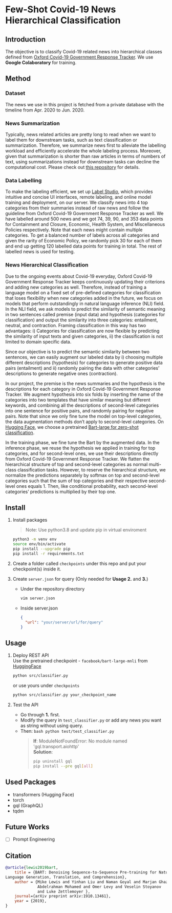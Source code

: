 # Few-Shot Covid-19 News Hierarchical Classification

## Introduction

The objective is to classify Covid-19 related news into hierarchical classes defined from [Oxford Covid-19 Government Response Tracker](https://github.com/OxCGRT/covid-policy-tracker/blob/master/documentation/codebook.md#containment-and-closure-policies). We use **Google Colaboratory** for training.

## Method

### Dataset

The news we use in this project is fetched from a private database with the timeline from Apr. 2020 to Jun. 2020.

### News Summarization

Typically, news related articles are pretty long to read when we want to label them for downstream tasks, such as text classification or summarization. Therefore, we summarize news first to alleviate the labelling workload and efficiently accelerate the whole labeling process. Moreover, given that summarization is shorter than raw articles in terms of numbers of text, using summarizations instead for downstream tasks can decline the computational cost. Please check out [this repository](https://github.com/blakechi/news_summarization) for details.

### Data Labelling

To make the labeling efficient, we set up [Label Studio](https://labelstud.io), which provides intuitive and concise UI interfaces, remote labeling, and online model training and deployment, on our server. We classify news into 4 top categories from their summaries instead of raw news and follow the guideline from Oxford Covid-19 Government Response Tracker as well. We have labelled around 500 news and we got 74, 39, 90, and 353 data points for Containment and Closure, Economic, Health System, and Miscellaneous Policies respectively. Note that each news might contain multiple categories. To get a balanced number of labels across all categories and given the rarity of Economic Policy, we randomly pick 30 for each of them and end up getting 120 labelled data points for training in total. The rest of labelled news is used for testing.

### News Hierarchical Classification

Due to the ongoing events about Covid-19 everyday, Oxford Covid-19 Government Response Tracker keeps continuously updating their criterions and adding new categories as well. Therefore, instead of training a language model on a fixed set of pre-defined categories for classification that loses flexibility when new categories added in the future, we focus on models that perform outstandingly in natural language inference (NLI) field. In the NLI field, we ask models to predict the similarity of semantic meaning in two sentences called premise (input data) and hypothesis (categories for classification) and output the similarity into three categories: entailment, neutral, and contraction. Framing classification in this way has two advantages: i) Categories for classification are now flexible by predicting the similarity of input texts and given categories, ii) the classification is not limited to domain specific data.

Since our objective is to predict the semantic similarity between two sentences, we can easily augment our labeled data by i) choosing multiple different descriptions (hypothesis) for categories to generate positive data pairs (entailment) and ii) randomly pairing the data with other categories’ descriptions to generate negative ones (contraction).

In our project, the premise is the news summaries and the hypothesis is the descriptions for each category in Oxford Covid-19 Government Response Tracker. We augment hypothesis into six folds by inserting the name of the categories into two templates that have similar meaning but different keywords, and combining all the descriptions of second-level categories into one sentence for positive pairs, and randomly pairing for negative pairs. Note that since we only fine tune the model on top-level categories, the data augmentation methods don’t apply to second-level categories. On [Hugging Face](https://huggingface.co), we choose a pretrained [Bart-large for zero-shot classification](https://huggingface.co/facebook/bart-large-mnli).

In the training phase, we fine tune the Bart by the augmented data. In the inference phase, we reuse the hypothesis we applied in training for top categories, and for second-level ones, we use their descriptions directly from Oxford Covid-19 Government Response Tracker. We flatten the hierarchical structure of top and second-level categories as normal multi-class classification tasks. However, to reserve the hierarchical structure, we normalize the predictions separately by softmax on top and second-level categories such that the sum of top categories and their respective second-level ones equals 1. Then, like conditional probability, each second-level categories’ predictions is multiplied by their top one.

## Install

1. Install packages

   > Note: Use python3.8 and update pip in virtual enviroment

   ```bash
   python3 -m venv env
   source env/bin/activate
   pip install --upgrade pip
   pip install -r requirements.txt
   ```

2. Create a folder called `checkpoints` under this repo and put your checkpoint(s) inside it.

3. Create `server.json` for query (Only needed for **Usage 2.** and **3.**)

   - Under the repository directory

     ```bash
     vim server.json
     ```

   - Inside server.json
     ```json
     {
       "url": "your/server/url/for/query"
     }
     ```

## Usage

1. Deploy REST API \
   Use the pretrained checkpoint - `facebook/bart-large-mnli` from [HuggingFace](https://huggingface.co/facebook/bart-large-mnli)
   ```bash
   python src/classifier.py
   ```
   or use yours under `checkpoints`
   ```bash
   python src/classifier.py your_checkpoint_name
   ```
   
2. Test the API
   - Go through **1.** first.
   - Modify the query in `test_classifier.py` or add any news you want as string without using query.
   - Then:
     `bash python test/test_classifier.py `
     > **If**: ModuleNotFoundError: No module named 'gql.transport.aiohttp' \
     > **Solution**:
     >
     > ```bash
     > pip uninstall gql
     > pip install --pre gql[all]
     > ```

## Used Packages

- transformers (Hugging Face)
- torch
- gql (GraphQL)
- tqdm

## Future Works

- [ ] Prompt Engineering

## Citation

```bibtex
@article{lewis2019bart,
    title = {BART: Denoising Sequence-to-Sequence Pre-training for Natural
Language Generation, Translation, and Comprehension},
    author = {Mike Lewis and Yinhan Liu and Naman Goyal and Marjan Ghazvininejad and
              Abdelrahman Mohamed and Omer Levy and Veselin Stoyanov
              and Luke Zettlemoyer },
    journal={arXiv preprint arXiv:1910.13461},
    year = {2019},
}
```
